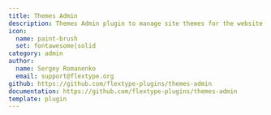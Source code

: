 ```yaml
---
title: Themes Admin
description: Themes Admin plugin to manage site themes for the website frontend.
icon:
  name: paint-brush
  set: fontawesome|solid
category: admin
author:
  name: Sergey Romanenko
  email: support@flextype.org
github: https://github.com/flextype-plugins/themes-admin
documentation: https://github.com/flextype-plugins/themes-admin
template: plugin
---
```

